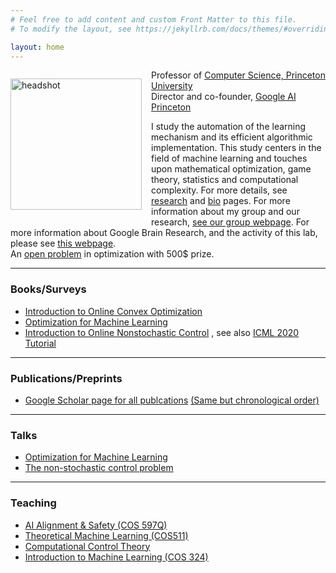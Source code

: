 ```yaml
---
# Feel free to add content and custom Front Matter to this file.
# To modify the layout, see https://jekyllrb.com/docs/themes/#overriding-theme-defaults

layout: home
---
```

<p style="float: left; padding-right: 15px"><img src="elad.jpg" alt="headshot" width="210" /></p>

Professor of [Computer Science, Princeton University](https://www.cs.princeton.edu/) \
Director and co-founder, [Google AI Princeton](https://sites.google.com/view/gbrainprinceton/home)

I study the automation of the learning mechanism and its efficient algorithmic implementation. This study centers in the field of machine learning and touches upon mathematical optimization, game theory, statistics and computational complexity. For more details, see [research](/research/) and [bio](/bio/) pages.
For more information about my group and our research, [see our group webpage](https://minregret.com). 
For more information about Google Brain Research, and the activity of this lab, please see [this webpage](https://sites.google.com/view/gbrainprinceton/home). </br>
An [open problem](https://www.ehazan.com/openproblem/openproblem.markdown) in optimization with 500$ prize. 

---------------------------------

### **Books/Surveys**

- [Introduction to Online Convex Optimization](https://sites.google.com/view/intro-oco/)  
- [Optimization for Machine Learning](https://arxiv.org/abs/1909.03550)  
- [Introduction to Online Nonstochastic Control](https://sites.google.com/view/online-nonstochastic-control/home) , see also [ICML 2020 Tutorial](https://sites.google.com/view/nsc-tutorial/home) 

---------------------------------


### **Publications/Preprints**

- [Google Scholar page for all publcations](https://scholar.google.com/citations?user=LnhCGNMAAAAJ&hl=en&oi=ao)   [(Same but chronological order)](https://scholar.google.com/citations?hl=en&user=LnhCGNMAAAAJ&view_op=list_works&sortby=pubdate)  


---------------------------------

### **Talks**

- [Optimization for Machine Learning](https://youtu.be/f0qQsz4-o68)  
- [The non-stochastic control problem](https://www.youtube.com/watch?v=dmWXHmjVxcI&feature=emb_err_woyt&ab_channel=ControlMeetsLearning)  


----------------------------------

### **Teaching**

- [AI Alignment & Safety (COS 597Q)](https://sites.google.com/view/cos598aisafety/)
- [Theoretical Machine Learning (COS511)](https://sites.google.com/view/cos-511-tml-2022/home)  
- [Computational Control Theory](https://sites.google.com/view/cos59x-cct/)  
- [Introduction to Machine Learning (COS 324)](https://www.cs.princeton.edu/courses/archive/spring21/cos324/)
